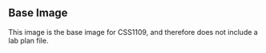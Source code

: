 ## Base Image

This image is the base image for CSS1109, and therefore does not include a lab plan file.

